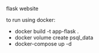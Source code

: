 flask website

to run using docker:
- docker build -t app-flask .
- docker volume create psql_data
- docker-compose up -d
